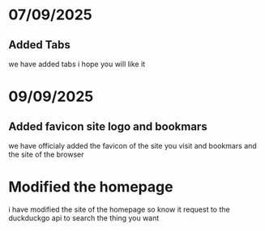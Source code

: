 # 07/09/2025
## Added Tabs
we have added tabs i hope you will like it
# 09/09/2025
## Added favicon site logo and bookmars
we have officialy added the favicon of the site you visit and bookmars and the site of the browser
# Modified the homepage 
i have modified the site of the homepage so know it request to the duckduckgo api to search the thing you want

